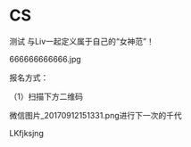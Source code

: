 # CS
测试
与Liv一起定义属于自己的“女神范”！

666666666666.jpg



报名方式：

（1）扫描下方二维码

微信图片_20170912151331.png进行下一次的千代

LKfjksjng
